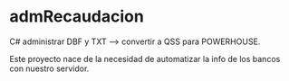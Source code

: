 # admRecaudacion
C# administrar DBF y TXT --> convertir a QSS para POWERHOUSE. 

Este proyecto nace de la necesidad de automatizar la info de los bancos con nuestro servidor.
